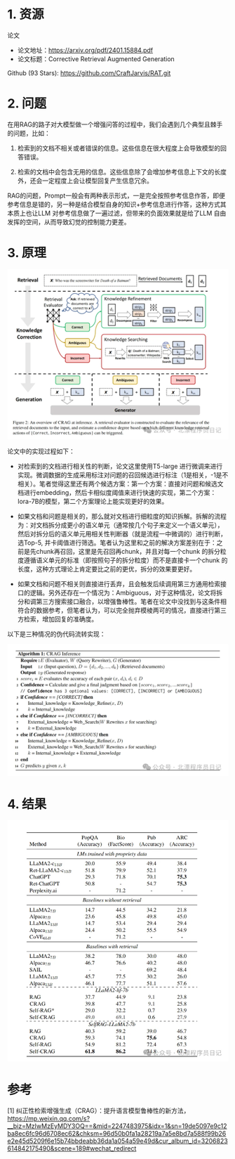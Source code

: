 # 1. 资源

论文
- 论文地址：https://arxiv.org/pdf/2401.15884.pdf
- 论文标题：Corrective Retrieval Augmented Generation

Github (93 Stars): https://github.com/CraftJarvis/RAT.git

# 2. 问题

在用RAG的路子对大模型做一个增强问答的过程中，我们会遇到几个典型且棘手的问题，比如：

1. 检索到的文档不相关或者错误的信息。这些信息在很大程度上会导致模型的回答错误。

2. 检索的文档中会包含无用的信息。这些信息除了会增加参考信息上下文的长度外，还会一定程度上会让模型回复产生信息冗余。

RAG的问题，Prompt一般会有两种表示形式，一是完全按照参考信息作答，即便参考信息是错的，另一种是结合模型自身的知识+参考信息进行作答，这种方式其本质上也让LLM 对参考信息做了一遍过滤，但带来的负面效果就是给了LLM 自由发挥的空间，从而导致幻觉的控制能力更差。

# 3. 原理

![](.03_纠正性检索增强生成_CRAG_images/架构图.png)

论文中的实现过程如下：

- 对检索到的文档进行相关性的判断，论文这里使用T5-large 进行微调来进行实现。微调数据的生成采用标注对问题的召回候选进行标注（1是相关，-1是不相关）。笔者觉得这里还有两个候选方案：第一个方案：直接对问题和候选文档进行embedding，然后卡相似度阈值来进行快速的实现，第二个方案：lora-7B的模型，第二个方案理论上能实现更好的效果。

- 如果文档和问题是相关的，那么就对文档进行细粒度的知识拆解。拆解的流程为：对文档拆分成更小的语义单元（通常按几个句子来定义一个语义单元），然后对拆分后的语义单元用相关性判断器（就是流程一中微调的）进行判断，选Top-5, 并卡阈值进行筛选。笔者认为这里和之前的解决方案差别在于：之前是先chunk再召回，这里是先召回再chunk，并且对每一个chunk 的拆分粒度遵循语义单元的标准（即按照句子的拆分粒度）而不是直接卡一个chunk 的长度，这种方式理论上肯定要比之前的更优，拆分的效果要更好。

- 如果文档和问题不相关则直接进行丢弃，且会触发后续调用第三方通用检索接口的逻辑。另外还存在一个情况为：Ambiguous，对于这种情况，论文将拆分和调第三方搜索接口融合，以增强鲁棒性。笔者在论文中没找到与这条件相符合的数据参考，但笔者认为，可以完全抛弃模棱两可的情况，直接进行第三方检索，增加回复的准确度。

以下是三种情况的伪代码流转实现：

![](.03_纠正性检索增强生成_CRAG_images/代码流程.png)

# 4. 结果

![](.03_纠正性检索增强生成_CRAG_images/测评结果.png)




# 参考

[1] 纠正性检索增强生成（CRAG）：提升语言模型鲁棒性的新方法，https://mp.weixin.qq.com/s?__biz=MzIwMzEyMDY3OQ==&mid=2247483975&idx=1&sn=19de5097e9c12ba8ec6fc96d6708ec62&chksm=96d50b0fa1a28219a7a5e8bd7a588f99b26e2e45d5209f6e15b74bbdeabb36da1a054a59e49d&cur_album_id=3206823614842175490&scene=189#wechat_redirect